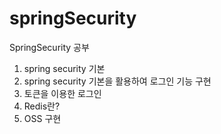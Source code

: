 # springSecurity
SpringSecurity 공부

1. spring security 기본
2. spring security 기본을 활용하여 로그인 기능 구현
3. 토큰을 이용한 로그인
4. Redis란?
5. OSS 구현
